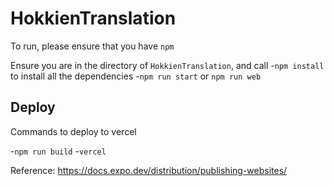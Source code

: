 # HokkienTranslation

To run, please ensure that you have `npm`

Ensure you are in the directory of `HokkienTranslation`, and call
-`npm install` to install all the dependencies
-`npm run start` or `npm run web`

## Deploy

Commands to deploy to vercel

-`npm run build`
-`vercel`

Reference: https://docs.expo.dev/distribution/publishing-websites/
